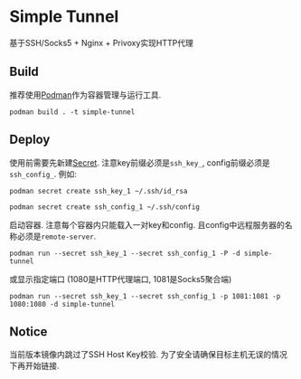# Simple Tunnel

基于SSH/Socks5 + Nginx + Privoxy实现HTTP代理

## Build

推荐使用[Podman](https://github.com/containers/podman)作为容器管理与运行工具.

`podman build . -t simple-tunnel`

## Deploy

使用前需要先新建[Secret](https://github.com/containers/podman/blob/master/docs/source/markdown/podman-secret.1.md). 注意key前缀必须是`ssh_key_`, config前缀必须是`ssh_config_`. 例如:

`podman secret create ssh_key_1 ~/.ssh/id_rsa`

`podman secret create ssh_config_1 ~/.ssh/config`

启动容器. 注意每个容器内只能载入一对key和config. 且config中远程服务器的名称必须是`remote-server`.

`podman run --secret ssh_key_1 --secret ssh_config_1 -P -d simple-tunnel`

或显示指定端口 (1080是HTTP代理端口, 1081是Socks5聚合端)

`podman run --secret ssh_key_1 --secret ssh_config_1 -p 1081:1081 -p 1080:1080 -d simple-tunnel`

## Notice

当前版本镜像内跳过了SSH Host Key校验. 为了安全请确保目标主机无误的情况下再开始链接.

